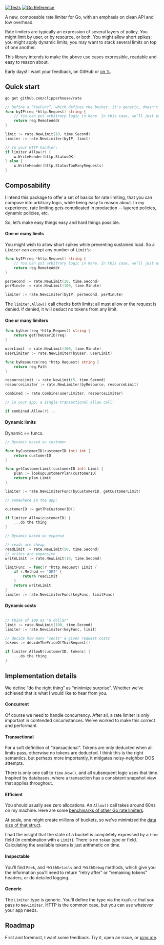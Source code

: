 [![Tests](https://github.com/clipperhouse/rate/actions/workflows/tests.yml/badge.svg)](https://github.com/clipperhouse/rate/actions/workflows/tests.yml) [![Go Reference](https://pkg.go.dev/badge/github.com/clipperhouse/rate.svg)](https://pkg.go.dev/github.com/clipperhouse/rate)

A new, composable rate limiter for Go, with an emphasis on clean API and low overhead.

Rate limiters are typically an expression of several layers of policy. You might limit by user, or by resource, or both. You might allow short spikes; you might apply dynamic limits; you may want to stack several limits on top of one another.

This library intends to make the above use cases expressible, readable and easy to reason about.

Early days! I want your feedback, on GitHub or [on 𝕏](https://x.com/clipperhouse).

## Quick start

```bash
go get github.com/clipperhouse/rate
```

```go
// Define a “KeyFunc”, which defines the bucket. It’s generic, doesn't have to be HTTP.
func byIP(req *http.Request) string {
    // You can put arbitrary logic in here. In this case, we’ll just use IP address.
    return req.RemoteAddr
}

limit := rate.NewLimit(10, time.Second)
limiter := rate.NewLimiter(byIP, limit)

// In your HTTP handler:
if limiter.Allow(r) {
    w.WriteHeader(http.StatusOK)
} else {
    w.WriteHeader(http.StatusTooManyRequests)
}
```

## Composability

I intend this package to offer a set of basics for rate limiting, that you can compose into
arbitrary logic, while being easy to reason about. In my experience, rate limiting gets complicated
in production -- layered policies, dynamic policies, etc.

So, let’s make easy things easy and hard things possible.

#### One or many limits

You might wish to allow short spikes while preventing sustained load. So a `Limiter`
can accept any number of `Limit`’s:

```go
func byIP(req *http.Request) string {
    // You can put arbitrary logic in here. In this case, we’ll just use IP address.
    return req.RemoteAddr
}

perSecond := rate.NewLimit(10, time.Second)
perMinute := rate.NewLimit(100, time.Minute)

limiter := rate.NewLimiter(byIP, perSecond, perMinute)
```

The `limiter.Allow()` call checks both limits; all must allow or the request is denied.
If denied, it will deduct no tokens from any limit.

#### One or many limiters

```go
func byUser(req *http.Request) string {
    return getTheUserID(req)
}

userLimit := rate.NewLimit(100, time.Minute)
userLimiter := rate.NewLimiter(byUser, userLimit)

func byResource(req *http.Request) string {
    return req.Path
}

resourceLimit := rate.NewLimit(5, time.Second)
resourceLimiter := rate.NewLimiter(byResource, resourceLimit)

combined := rate.Combine(userLimiter, resourceLimiter)

// in your app, a single transactional allow call:

if combined.Allow(r)...

```

#### Dynamic limits

Dynamic == funcs.

```go
// Dynamic based on customer

func byCustomerID(customerID int) int {
    return customerID
}

func getCustomerLimit(customerID int) Limit {
    plan := lookupCustomerPlan(customerID)
    return plan.Limit
}

limiter := rate.NewLimiterFunc(byCustomerID, getCustomerLimit)

// somewhere in the app:

customerID := getTheCustomerID()

if limiter.Allow(customerID) {
    ...do the thing
}
```

```go
// Dynamic based on expense

// reads are cheap
readLimit := rate.NewLimit(50, time.Second)
// writes are expensive
writeLimit := rate.NewLimit(10, time.Second)

limitFunc := func(r *http.Request) Limit {
    if r.Method == "GET" {
        return readLimit
    }
    return writeLimit
}
limiter := rate.NewLimiterFunc(keyFunc, limitFunc)
```

#### Dynamic costs

```go

// think of 100 as "a dollar"
limit := rate.NewLimit(100, time.Second)
limiter := rate.NewLimiter(keyFunc, limit)

// decide how many "cents" a given request costs
tokens := decideThePriceOfThisRequest()

if limiter.AllowN(customerID, tokens) {
    ...do the thing
}
```

## Implementation details

We define “do the right thing” as “minimize surprise”. Whether we’ve achieved
that is what I would like to hear from you.

#### Concurrent

Of course we need to handle concurrency. After all, a rate limiter is
only important in contended circumstances. We’ve worked to make this correct
and performant.

#### Transactional

For a soft definition of “transactional”. Tokens are only deducted when all
limits pass, otherwise no tokens are deducted. I think this is the right semantics,
but perhaps more importantly, it mitigates noisy-neighbor DOS attempts.

There is only one call to `time.Now()`, and all subsequent logic uses that time.
Inspired by databases, where a transaction has a consistent snapshot view that
applies throughout.

#### Efficient

You should usually see zero allocations. An `Allow()` call takes
around 60ns on my machine. Here are some
[benchmarks of other Go rate limiters](https://github.com/sethvargo/go-limiter#speed-and-performance).

At scale, one might create millions of buckets, so we’ve minimized the [data
size of that struct](https://github.com/clipperhouse/rate/blob/main/bucket.go).

I had the insight that the state of a bucket is completely expressed by a `time` field
(in combination with a `Limit`). There is no `token` type or field.
Calculating the available tokens is just arithmetic on time.

#### Inspectable

You’ll find `Peek`, and `*WithDetails` and `*WithDebug` methods, which give you the
information you’ll need to return “retry after” or “remaining tokens” headers, or do
detailed logging.

#### Generic

The `Limiter` type is generic. You'll define the type via the `KeyFunc` that you pass to `NewLimiter`.
HTTP is the common case, but you can use whatever your app needs.

## Roadmap

First and foremost, I want some feedback. Try it, open an issue, or [ping me](https://x.com/clipperhouse).
